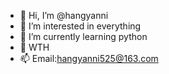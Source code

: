 - 👋 Hi, I’m @hangyanni
- 👀 I’m interested in everything
- 🌱 I’m currently learning python
- 💞️ WTH
- 📫 Email:hangyanni525@163.com

<!---
hangyanni/hangyanni is a ✨ special ✨ repository because its `README.md` (this file) appears on your GitHub profile.
You can click the Preview link to take a look at your changes.
--->
